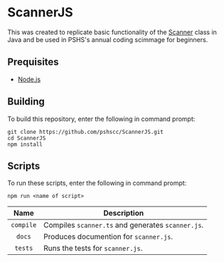 # ScannerJS
This was created to replicate basic functionality of the [Scanner](https://docs.oracle.com/javase/10/docs/api/java/util/Scanner.html) class in Java and be used in PSHS's annual coding scimmage for beginners.

## Prequisites
- [Node.js](https://nodejs.org/en/)

## Building
To build this repository, enter the following in command prompt:
```shell
git clone https://github.com/pshscc/ScannerJS.git
cd ScannerJS
npm install
```

## Scripts
To run these scripts, enter the following in command prompt: 
```shell
npm run <name of script>
```
| Name | Description |
| :-: | - |
| `compile` | Compiles `scanner.ts` and generates `scanner.js`. |
| `docs` | Produces documention for `scanner.js`. |
| `tests` | Runs the tests for `scanner.js`. |